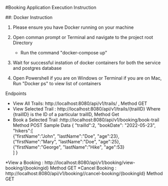 #Booking Application Execution Instruction

##: Docker Instruction

1. Please ensure you have Docker running on your machine

2. Open comman prompt or Terminal and navigate to the project root Directory
    * Run the command "docker-compose up"
	
3. Wait for successful instation of docker containers for both the service and postgres database

4. Open Powershell if you are on Windows or Terminal if you are on Mac, Run "Docker ps" to view list of containers
	
Endpoints

* View All Trails: http://localhost:8080/api/v1/trails/ ,  Method GET
* View Selected Trail : http://localhost:8080/api/v1/trails/{trailID} Where {trailID} is the ID of a particular trailID, Method Get
* Book a Selected Trail :http://localhost:8080/api/v1/booking/book-trail  Method POST
   Sample Data 
   {
  "trailId":2,
   "bookDate": "2022-05-23",
  "hikers":[    
    {"firstName":"John", "lastName":"Doe", "age":23},    
    {"firstName":"Mary", "lastName":"Doe", "age":25},  
    {"firstName":"George", "lastName":"Hike", "age":53}   
   ]
  } 

*View a Booking : http://localhost:8080/api/v1/booking/view-booking/{bookingid}   Method GET
*Cancel Booking : http://localhost:8080/api/v1/booking//cancel-booking/{bookingId} Method GET